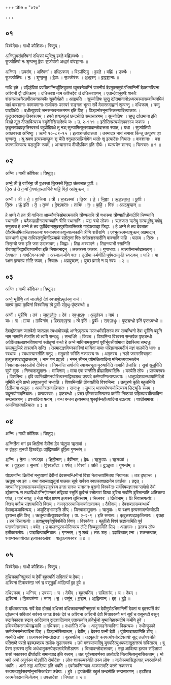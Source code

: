 +++
title = "०२०"

+++


## ०१
विश्वेदेवाः। गाथी कौशिकः। त्रिष्टुप्।

अ॒ग्निमु॒षस॑म॒श्विना॑ दधि॒क्रां व्यु॑ष्टिषु हवते॒ वह्नि॑रु॒क्थैः ।  
सु॒ज्योति॑षो नः शृण्वन्तु दे॒वाः स॒जोष॑सो अध्व॒रं वा॑वशा॒नाः ॥

अ॒ग्निम् । उ॒षस॑म् । अ॒श्विना॑ । द॒धि॒ऽक्राम् । विऽउ॑ष्टिषु । ह॒व॒ते॒ । वह्निः॑ । उ॒क्थैः ।  
सु॒ऽज्योति॑षः । नः॒ । शृ॒ण्व॒न्तु॒ । दे॒वाः । स॒ऽजोष॑सः । अ॒ध्व॒रम् । वा॒व॒शा॒नाः ॥

गाधि बृते । वह्निर्हविषां प्रपयिताग्निर्व्युष्टिषुषसां व्युच्छनेष्वग्निं यजनीयं देवमुषसमुषोऽभिमानिनीं देवतामश्विना अश्विनौ द्वौ दधिक्राम् । दधिक्रावा नाम कश्चिद्देवः तं दधिक्रावाणम् । एतान्देवानुक्थैः शस्त्रैः शंसनसाधनैरप्रगीतमन्त्रात्मकैः सूक्तैर्वहते । आह्वयति । सुज्योतिषः सुष्ठु द्योतमानानोऽध्वरमस्मत्सम्बन्धिनमिमं यज्ञं वावशानाः कामयमानाः सजोषसः परस्परं सङ्गता भूत्वा सर्वे देवास्तदाह्वानं शृण्वन्तु । दधिक्राम् । क्रमु पादविक्षेपे । दधीत्युपपदे जनसनखनक्रमगम इति विट् । विड्वनोरनुनासिकस्यादित्याकारः । कृदुत्तरपदप्रकृतिस्वरत्वम् । हवते ह्वयत्र्र्बहुलं छन्दसीति सम्प्रसारणम् । सुज्योतिषः । सुष्ठु द्योतमाना इति विग्रहे द्युत दीप्तावित्यस्य स्युतेरिसिन्नादेश्च जः । उ. २-१११ । इतीसिन्प्रत्ययोदकारस्य जकारः । कृदुत्तरपदप्रकृतिस्वरत्वं बहुव्रीहिपक्षे तु नञ् सुभ्यामित्युत्तरपादान्तोदात्तता स्यात् । यथा । सुज्योतिषो अक्तवस्ता अभिष्युः । ऋग्वे १०-८९-१५ । इत्यत्रान्तोदात्तता । तस्मादत्र नायं समासः किन्तु तत्पुरुष एव शृण्वन्तु । श्रु श्रवण इत्यस्माच्छ्रुवः शृ चेति श्नुस्तत्सन्नियोगेन धातोः शृ इत्यादेशः निघातः । वावशानाः । वश कान्तावित्यस्य यङ्लुकि रूपम् । अभ्यासस्य दीर्घोऽकित इति दीर्घः । व्यत्ययेन शानच् । चित्स्वरः ॥ १ ॥

## ०२
अग्निः। गाथी कौशिकः। त्रिष्टुप्।

अग्ने॒ त्री ते॒ वाजि॑ना॒ त्री ष॒धस्था॑ ति॒स्रस्ते॑ जि॒ह्वा ऋ॑तजात पू॒र्वीः ।  
ति॒स्र उ॑ ते त॒न्वो॑ दे॒ववा॑ता॒स्ताभि॑र्नः पाहि॒ गिरो॒ अप्र॑युच्छन् ॥

अग्ने॑ । त्री । ते॒ । वा॒जि॑ना । त्री । स॒धऽस्था॑ । ति॒स्रः । ते॒ । जि॒ह्वाः । ऋ॒त॒ऽजा॒त॒ । पू॒र्वीः ।  
ति॒स्रः । ऊं॒ इति॑ । ते॒ । त॒न्वः॑ । दे॒वऽवा॑ताः । ताभिः॑ । नः॒ । पा॒हि॒ । गिरः॑ । अप्र॑ऽयुच्छन् ॥

हे अग्ने ते तव त्री वाजिना आज्यौषधिसोमात्मकानि त्रीण्यन्नानि त्री षधास्था त्रीण्याग्रीध्रीयादीनि धिष्ण्यानि स्थानानि । यदैकाहाहीनसत्राख्यानि त्रीणि स्थानानि । यद्वा त्रयो लोकाः । ऋतजात ऋतेषु सत्यभूतेषु यज्ञेषु समुत्पन्न हे अग्ने ते तव पूर्वीर्देवानामुदरपुरयित्र्यस्तिस्रो गार्हपत्याद्या जिह्वाः । हे अग्ने ते तव देवताता देवैरभिलषितास्तिस्रस्तन्वः पवमानपावकशुच्यात्मकानि त्रीणि शरीराणि । एवंभुतस्त्वमप्रयुच्छन् अप्रमाद्यन् सावधानो भूत्वा ताभिस्तनूभिर्नोऽस्माकं स्तोतॄणां गिरः स्तोत्रशस्त्रादीनि वाक्यानि पाहि । पालय । तिस्रः । तिसृभ्यो जस इति जस उदात्तत्वम् । जिह्वाः । लिह अस्वादने । लिहन्त्याभी रसानिति शेवायह्वजिह्वाग्रीवाप्वामीवा इति निपातनाद्वन् । लकारस्य जकारः । गुणाभावः । व्यत्ययेनान्तोदात्तत्वम् । देववाताः । वागतिगन्धनयोः । अस्मात्कर्मणि क्तः । तृतीया कर्मणीति पूर्वपदप्रकृति स्वरत्वम् । पाहि । पा रक्षण इत्यस्य लोटि रूपम् । निघातः । अप्रयुच्छन् । युच्छ प्रमादे न ञ् स्वरः ॥ २ ॥

## ०३
अग्निः। गाथी कौशिकः। त्रिष्टुप्।

अग्ने॒ भूरी॑णि॒ तव॑ जातवेदो॒ देव॑ स्वधावो॒ऽमृत॑स्य॒ नाम॑ ।  
याश्च॑ मा॒या मा॒यिनां॑ विश्वमिन्व॒ त्वे पू॒र्वीः सं॑द॒धुः पृ॑ष्टबन्धो ॥

अग्ने॑ । भूरी॑णि । तव॑ । जा॒त॒ऽवे॒दः॒ । देव॑ । स्व॒धा॒ऽवः॒ । अ॒मृत॑स्य । नाम॑ ।  
याः । च॒ । मा॒या । मा॒यिना॑म् । वि॒श्व॒म्ऽइ॒न्व॒ । त्वे इति॑ । पू॒र्वीः । स॒म्ऽद॒धुः । पृ॒ष्ट॒ब॒न्धो॒ इति॑ पृष्टऽबन्धो ॥

देवद्योतमान जातवेदो जातप्रज्ञ स्वधावोन्नवह्ने अग्नेऽमृतस्य मरणधर्मरहितस्य तव सम्बन्धिनो देवा भूरीणि बहूनि नाम नामानि तेजांसि त्वे त्वयि सन्दधुः । सन्दधिरे । किञ्च । विश्वमिन्व विश्वस्य सन्तर्पक पृष्टबन्धो अपेक्षितफलप्रश्नविषयाणां स्तोतॄणां बन्धो हे अग्ने मायिनामसुराणां पूर्वीर्भूयसीर्यामाया देवास्त्व्यि सम्दधुः सम्प्रयुयुजिरे तास्त्वयि सन्ति । तस्माद्यज्ञविघ्नकारिणां मायिनां मायाः परिहृत्यास्मदीयं यज्ञं पालयेति भावः ॥ स्वधावः । स्वधास्यास्तीति मतुप् । मतुवसो रुरिति नकारस्य रुः । अमृतस्य । नङो जरमरमित्रमृता इत्युत्तरपदाद्युदात्तत्वम् । नाम णम प्रह्वत्वे । नमन् सीमन् व्योमन्नित्यादिना मनिन्प्रत्ययान्तत्वेन निपातनात्मकारलोपो दीर्घश्च । निमयन्ति सर्वानपि स्वाश्रयभूतान्पुरुषानिति नामानि तेजांसि । सुपां सुलुगिति सुपो लुक् । नित्त्वादाद्युदात्तः । मायिनाम् । माया एषां सन्तीति व्रीह्यादित्वादिनिः । यस्येति लोपः । प्रत्ययस्वरः । विशमिन्व । इवि व्याप्तिप्रीणनयोरित्यस्माद्विश्वशब्द उपपदे कर्मण्यण्णित्यण्प्रत्ययः । धातूपदेशावस्थायामिदितो नुमिति नुमि प्राप्ते लघूपधगुणो नभवति । विश्वमिन्वति प्रीणयतीति विश्वमिन्वः । तत्पुरुषे कृ्ति बहुलमिति द्वितीयाया अलुक् । आमन्त्रितत्वान्निघातः । सन्दधुः । डुधाञ् धारणपोषणयोरित्यस्य लिट्युसि रूपम् । यद्वृत्तयोगादनिघातः । प्रत्ययस्वरः । पृष्टबन्धो । प्रच्छ ज्ञीप्सायामित्यस्य कर्मणि निष्ठायां ग्रहिज्यावयीत्यादिना सम्प्रसारणम् । व्रश्चादिना षत्वम् । बन्ध बन्धन इत्यस्मात् शॄस्वृस्निहीत्यादिना उप्रत्ययः । षश्ठीसमासः । आमन्त्रितत्वान्निघातः ॥ ३ ॥

## ०४
अग्निः। गाथी कौशिकः। त्रिष्टुप्।

अ॒ग्निर्ने॒ता भग॑ इव क्षिती॒नां दैवी॑नां दे॒व ऋ॑तु॒पा ऋ॒तावा॑ ।  
स वृ॑त्र॒हा स॒नयो॑ वि॒श्ववे॑दाः॒ पर्ष॒द्विश्वाति॑ दुरि॒ता गृ॒णन्त॑म् ॥

अ॒ग्निः । ने॒ता । भगः॑ऽइव । क्षि॒ती॒नाम् । दैवी॑नाम् । दे॒वः । ऋ॒तु॒ऽपाः । ऋ॒तऽवा॑ ।  
सः । वृ॒त्र॒ऽहा । स॒नयः॑ । वि॒श्वऽवे॑दाः । पर्ष॑त् । विश्वा॑ । अति॑ । दुः॒ऽइ॒ता । गृ॒णन्त॑म् ॥

योऽयमग्निः क्षितीनां मनुष्याणां दैवीनां देवसम्बन्धिनीनां विशां नेतान्तर्यामितया नियामकः । तत्र दृष्टान्तः । ऋतुपा भग इव । यथा वसन्ताद्यृतूनां पालकः सूर्यः सर्वस्य स्वप्रकाशप्रदानेन प्रवर्तकः । तद्वत् । यश्चाग्निरृतावासत्यकर्मावृत्रहावृत्रस्य हन्ता सनयः सनातनः पुराणो विश्ववेदाः सर्वविषयज्ञानवान्सर्वज्ञो देवो द्योतमानः स तथाविधोऽग्निर्गृणन्ततं तद्विषयां स्तुतिं कुर्वन्तं स्तोतारां विश्वा दुरिता सर्वाणि दुरितान्यति अतिक्रम्य पर्षत् । पारं नयतु ॥ नेता णीञ् प्रापण इत्यस्य तृचिरूपम् । चित्स्वरः । क्षितीनाम् । क्षि निवासगत्योः । क्तिच् क्तौच संज्ञायामिति क्तिच् । नामनृतरस्यामित्यन्तोदात्तत्वम् । दैवीनाम् । देवशब्दात्सम्बन्धार्थे देवाद्यञञावित्यञ् । अञुटिड्भाणइति ङीप् । ञित्त्वादाद्युदात्तः । ऋतुपाः । पा रक्षण इत्यस्मादन्येभ्योऽपि दृश्यन्त इति विच् । ऋतून्पातीत्युपपदमतिङ् । पा. २-२-९ । इति समासः । कृदुत्तरपदप्रकृतिस्वरः । वृत्रहा । हन हिंसागत्योः । ब्रह्मभ्रूणवृत्रेषुक्विबिति क्विप् । विश्ववेवाः । बहुव्रीहौ विश्वं संज्ञायामिति पूर्व पदान्तोदात्तत्वम् । वर्षत् । पृ पालनपूरणयोरित्यस्य लेटि सिब्बहुलमिति सिप् । अडागमः । इतश्च लोपः इतीकारलोपः । पादादित्वादनिघातः । गृणन्तम् । गॄ शब्दे । लटः शतृ । क्र्यादित्वात् श्ना । शत्रन्तत्वात् श्नाभ्यस्तायोरात इत्याकारलोपः । शतृप्रत्ययस्वरः ॥ ४ ॥

## ०५
विश्वेदेवाः। गाथी कौशिकः। त्रिष्टुप्।

द॒धि॒क्राम॒ग्निमु॒षसं॑ च दे॒वीं बृह॒स्पतिं॑ सवि॒तारं॑ च दे॒वम् ।  
अ॒श्विना॑ मि॒त्रावरु॑णा॒ भगं॑ च॒ वसू॑न्रु॒द्राँ आ॑दि॒त्याँ इ॒ह हु॑वे ॥

द॒धि॒ऽक्राम् । अ॒ग्निम् । उ॒षस॑म् । च॒ । दे॒वीम् । बृह॒स्पति॑म् । स॒वि॒तार॑म् । च॒ । दे॒वम् ।  
अ॒श्विना॑ । मि॒त्रावरु॑णा । भग॑म् । च॒ । वसू॑न् । रु॒द्रान् । आ॒दि॒त्यान् । इ॒ह । हु॒वे॒ ॥

हे दधिक्रावादयः सर्वे देवा होताहं दधिक्रां दधिक्रावाणमग्निमुषसं च देवीमुषोऽभिमानिनीं देवतां च बृहस्पतिं देवं द्योतमानं सवितारं सर्वस्य जगतः प्रेरकं देवं च अश्विना अश्विनौ देवौ मित्रावरुणौ भगं सूर्यं च वसूनष्टौ वसून् रुद्रानेकादश रुद्रान् आदित्यान् द्वादशादित्यान् एतान्सर्वान् हविर्भुजो युष्मानिहास्मदीये कर्मणि हुवे । हविःस्वीकरणार्थमाह्वयामि ॥ दधिक्राम् । दधातीति दधिः । आदृगमहनेत्यादिना किप्रत्ययः । दधीत्युपपदे क्रमेर्जनसनेत्यादिना विट् । विड्वनोरित्यात्वम् । देवीम् । देवस्य पत्नी देवी । पुंयोगादाख्यामिति ञीष् । यस्येति लोपः । प्रत्ययस्वरेणान्तोदात्तः । बृहस्पतिम् । तद्बृहतोः करपत्योश्चोरदेवतयोः सुट् तलोपश्चेति पतिशब्दे परतो बृहच्छब्दस्य तलोपः सुडागमश्च । उभे वनस्पत्यादिषु युगपदित्युभयपदाद्युदात्तत्वं सवितारम् । षू प्रेरण इत्यस्य तृचि अर्धधातुकस्येड्वलादेरितीडागमः । चित्वादन्तोदात्तत्वम् । रुद्रा आदित्या इत्यत्र संहितायां शसो नकारस्य दीर्घादटि समानपाद इति रुत्वम् । ततः पूर्वस्यावर्णस्य आतोऽटि नित्यमित्यनुनासिकत्वम् । भो भगो अघो अपुर्वस्य योऽशीति रोर्यादेशः । लोपः शाकल्यस्येति तस्य लोपः । यलोपस्यासिद्धत्वात् स्वरसन्धिर्न भवति । अतो रुद्रा आदित्या इति भवति । एवमेकस्मिन्पाद आकारादटि परतो नकारस्य रुत्वयत्वपूर्वसवर्णानुनासिकादेशा उन्नेयाः । हुवे । ह्वयतेर्लटि बहुलं छन्दसीति सम्प्रसारणम् । इटष्टित आत्मनेपदानामित्येत्वम् । उवङादेशः । निघातः ॥ ५ ॥